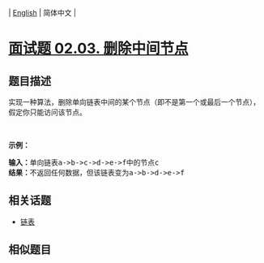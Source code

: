 
| [English](README_EN.md) | 简体中文 |

# [面试题 02.03. 删除中间节点](https://leetcode-cn.com/problems/delete-middle-node-lcci/)

## 题目描述

<p>实现一种算法，删除单向链表中间的某个节点（即不是第一个或最后一个节点），假定你只能访问该节点。</p>

<p>&nbsp;</p>

<p><strong>示例：</strong></p>

<pre><strong>输入：</strong>单向链表a-&gt;b-&gt;c-&gt;d-&gt;e-&gt;f中的节点c
<strong>结果：</strong>不返回任何数据，但该链表变为a-&gt;b-&gt;d-&gt;e-&gt;f
</pre>


## 相关话题

- [链表](https://leetcode-cn.com/tag/linked-list)

## 相似题目


